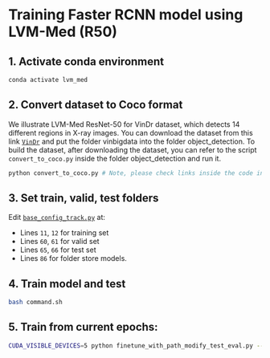 # Training Faster RCNN model using LVM-Med (R50)

## 1. Activate conda environment
```bash
conda activate lvm_med 
```

## 2. Convert dataset to Coco format
We illustrate LVM-Med ResNet-50 for VinDr dataset, which detects 14 different regions in X-ray images.
You can download the dataset from this link [`VinDr`](https://www.kaggle.com/datasets/awsaf49/vinbigdata-512-image-dataset) and put the folder vinbigdata into the folder object_detection. To build the dataset, after downloading the dataset, you can refer to the script ```convert_to_coco.py``` inside the folder object_detection and run it.
```bash
python convert_to_coco.py # Note, please check links inside the code in lines 146 and 158 to build the dataset correctly
```

## 3. Set train, valid, test folders
Edit [`base_config_track.py`](/Object_Detection/base_config_track.py) at:
+ Lines `11`, `12` for training set
+ Lines `60`, `61` for valid set
+ Lines `65`, `66` for test set
+ Lines `86` for folder store models.

## 4. Train model and test
```bash
bash command.sh
```

## 5. Train from current epochs:
```bash
CUDA_VISIBLE_DEVICES=5 python finetune_with_path_modify_test_eval.py --experiment-name 'lvm-med-r50' --weight-path ../lvm_med_weights/lvmmed_resnet.torch --batch-size 16 --optim adam --clip 1 --lr 0.0001 --epochs 40 --labeled-dataset-percent 1.0 --resume
```
